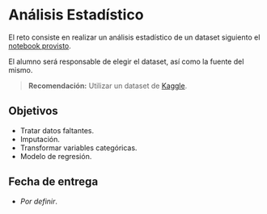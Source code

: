 # Análisis Estadístico

El reto consiste en realizar un análisis estadístico de un dataset siguiento el [notebook provisto](./plantilla.ipynb).

El alumno será responsable de elegir el dataset, así como la fuente del mismo.

> **Recomendación:** Utilizar un dataset de [Kaggle](https://www.kaggle.com/).

## Objetivos

- Tratar datos faltantes.
- Imputación.
- Transformar variables categóricas.
- Modelo de regresión.

## Fecha de entrega

- _Por definir_.
